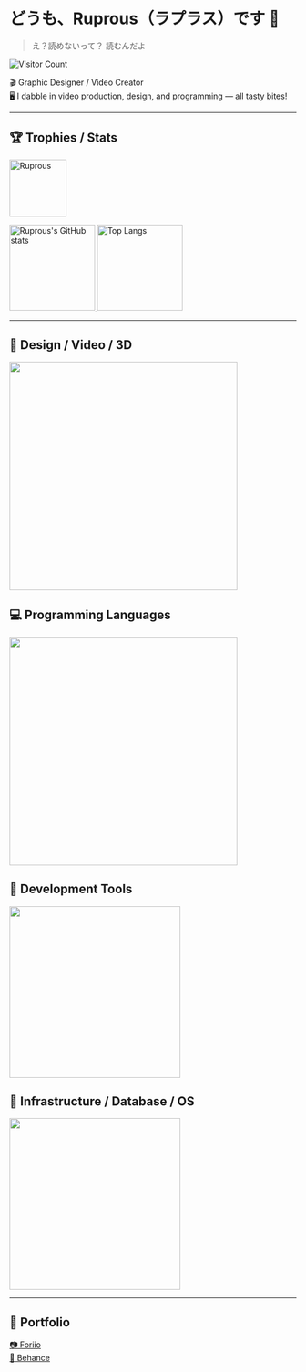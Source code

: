 # どうも、Ruprous（ラプラス）です 👋  
> え？読めないって？ 読むんだよ   

![Visitor Count](https://count.getloli.com/get/@:Ruprous)

🎬 Graphic Designer / Video Creator   
🖥️ I dabble in video production, design, and programming — all tasty bites!

---


## 🏆 Trophies / Stats
<p align="left">
  <p>
    <a href="https://github.com/ryo-ma/github-profile-trophy">
      <img height="100.2em" alt="Ruprous" src="https://github-profile-trophy.vercel.app/?username=Ruprous&rank=SSS,SS,S,AAA,AA,A,B,SECRET&column=10&theme=gruvbox" />
    </a>
  </p>
  <a href="https://github.com/anuraghazra/github-readme-stats">
    <img height="150.2em" alt="Ruprous's GitHub stats" src="https://github-readme-stats.vercel.app/api/?username=Ruprous&theme=tokyonight&show_icons=true" />
  </a>
  <a href="https://github.com/anuraghazra/github-readme-stats">
    <img height="150.2em" alt="Top Langs" src="https://github-readme-stats.vercel.app/api/top-langs/?username=Ruprous&layout=compact&theme=tokyonight" />
  </a>
</p>

---

## 🎨 Design / Video / 3D

<p align="left">
  <a href="https://skillicons.dev">
    <img src="https://skillicons.dev/icons?i=ps,ai,pr,xd,ae,figma,blender" width="400"/>
  </a>
</p>

## 💻 Programming Languages

<p align="left">
  <a href="https://skillicons.dev">
    <img src="https://skillicons.dev/icons?i=python,java,cpp,html,css,js,processing" width="400"/>
  </a>
</p>

## 🧰 Development Tools

<p align="left">
  <a href="https://skillicons.dev">
    <img src="https://skillicons.dev/icons?i=github,vscode" width="300"/>
  </a>
</p>

## 🐳 Infrastructure / Database / OS

<p align="left">
  <a href="https://skillicons.dev">
    <img src="https://skillicons.dev/icons?i=mysql,docker,windows" width="300"/>
  </a>
</p>


---

## 🎨 Portfolio
<a href="https://www.foriio.com/ruprous" target="_blank" rel="noopener noreferrer">📷 Foriio</a>  
<a href="https://www.behance.net/Ruprous" target="_blank" rel="noopener noreferrer">🌱 Behance</a>


